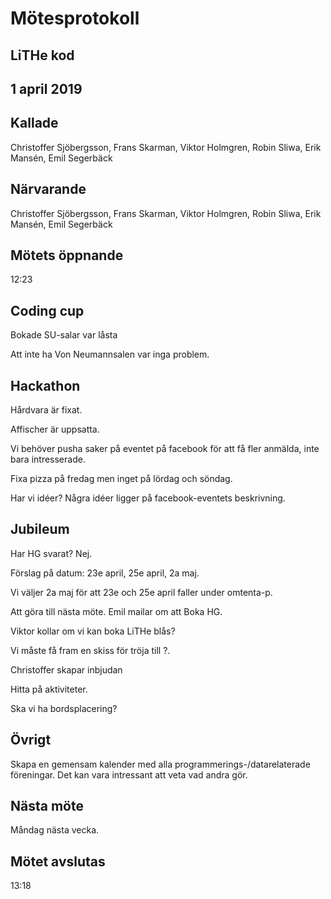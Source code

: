 # Mötesprotokoll

## LiTHe kod

## 1 april 2019

## Kallade
Christoffer Sjöbergsson, Frans Skarman, Viktor Holmgren, Robin Sliwa, Erik Mansén, Emil Segerbäck

## Närvarande
Christoffer Sjöbergsson, Frans Skarman, Viktor Holmgren, Robin Sliwa, Erik Mansén, Emil Segerbäck

## Mötets öppnande
12:23

## Coding cup
Bokade SU-salar var låsta

Att inte ha Von Neumannsalen var inga problem.

## Hackathon
Hårdvara är fixat.

Affischer är uppsatta.

Vi behöver pusha saker på eventet på facebook för att få fler anmälda, inte bara intresserade.

Fixa pizza på fredag men inget på lördag och söndag.

Har vi idéer? Några idéer ligger på facebook-eventets beskrivning.

## Jubileum

Har HG svarat? Nej.

Förslag på datum: 23e april, 25e april, 2a maj.

Vi väljer 2a maj för att 23e och 25e april faller under omtenta-p. 

Att göra till nästa möte.
Emil mailar om att Boka HG.

Viktor kollar om vi kan boka LiTHe blås?

Vi måste få fram en skiss för tröja till ?. 

Christoffer skapar inbjudan

Hitta på aktiviteter.

Ska vi ha bordsplacering?

## Övrigt
Skapa en gemensam kalender med alla programmerings-/datarelaterade föreningar. Det kan vara intressant att veta vad andra gör.

## Nästa möte
Måndag nästa vecka.

## Mötet avslutas
13:18
